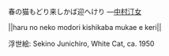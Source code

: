春の猫もどり来しかば迎へけり
—[中村汀女](https://ja.wikipedia.org/wiki/中村汀女)

||haru no neko modori kishikaba mukae e keri||

浮世絵: Sekino Junichiro, White Cat, ca. 1950